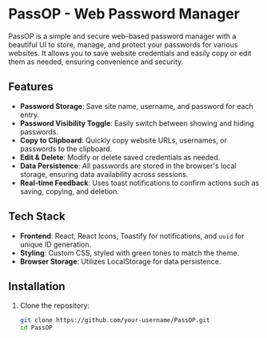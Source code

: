 # PassOP - Web Password Manager

PassOP is a simple and secure web-based password manager with a beautiful UI to store, manage, and protect your passwords for various websites. It allows you to save website credentials and easily copy or edit them as needed, ensuring convenience and security.

## Features

- **Password Storage**: Save site name, username, and password for each entry.
- **Password Visibility Toggle**: Easily switch between showing and hiding passwords.
- **Copy to Clipboard**: Quickly copy website URLs, usernames, or passwords to the clipboard.
- **Edit & Delete**: Modify or delete saved credentials as needed.
- **Data Persistence**: All passwords are stored in the browser's local storage, ensuring data availability across sessions.
- **Real-time Feedback**: Uses toast notifications to confirm actions such as saving, copying, and deletion.

## Tech Stack

- **Frontend**: React, React Icons, Toastify for notifications, and `uuid` for unique ID generation.
- **Styling**: Custom CSS, styled with green tones to match the theme.
- **Browser Storage**: Utilizes LocalStorage for data persistence.

## Installation

1. Clone the repository:
   ```bash
   git clone https://github.com/your-username/PassOP.git
   cd PassOP
